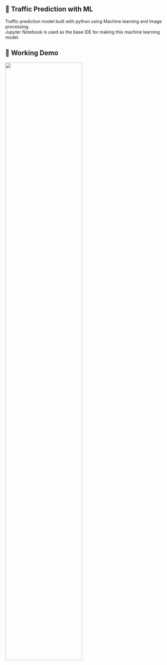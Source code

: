 ## 🚗 Traffic Prediction with ML
Traffic prediction model built with python using Machine learning and Image processing.<br>
Jupyter Notebook is used as the base IDE for making this machine learning model.<br>
## 📲 Working Demo
<img width="70%" src="https://user-images.githubusercontent.com/22610163/43166455-45964aac-8f9f-11e8-9ddf-f71d05f0c7f5.gif">
